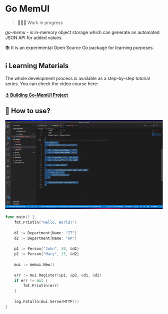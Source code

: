 # Go MemUI

> 👨🏼‍💻 Work in progress

*go-memu* - is in-memory object storage which can generate an automated JSON API for added values.

📚 It is an experimental Open Source Go package for learning purposes.

## ℹ️ Learning Materials

The whole development process is available as a step-by-step tutorial series. You can check the video course here:

#### [⚓️ Building Go-MemUI Project](https://bit.ly/go-memui)

## 📜 How to use?

![go-memui demo](docs/demo.gif "JSON API for in-memory objects. An experimental Go-lang project. ")

```go
func main() {
	fmt.Println("Hello, World!")

	d1 := Department{Name: "IT"}
	d2 := Department{Name: "HR"}

	p1 := Person{"John", 30, &d1}
	p2 := Person{"Mary", 25, &d2}

	mui := memui.New()

	err := mui.Register(&p1, &p2, &d1, &d2)
	if err != nil {
		fmt.Println(err)
	}

	log.Fatalln(mui.ServerHTTP())
}
```

